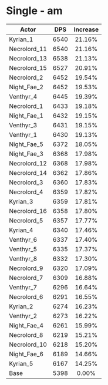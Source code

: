 # Single - am
| Actor | DPS | Increase |
|---|:---:|:---:|
|Kyrian_1|6540|21.16%|
|Necrolord_11|6540|21.16%|
|Necrolord_13|6538|21.13%|
|Necrolord_15|6527|20.91%|
|Necrolord_2|6452|19.54%|
|Night_Fae_2|6452|19.53%|
|Venthyr_4|6445|19.39%|
|Necrolord_1|6433|19.18%|
|Night_Fae_1|6432|19.15%|
|Venthyr_3|6431|19.15%|
|Venthyr_1|6430|19.13%|
|Night_Fae_5|6372|18.05%|
|Night_Fae_3|6368|17.98%|
|Necrolord_12|6368|17.98%|
|Necrolord_14|6362|17.86%|
|Necrolord_3|6360|17.83%|
|Necrolord_4|6359|17.82%|
|Kyrian_3|6359|17.81%|
|Necrolord_16|6358|17.80%|
|Necrolord_5|6357|17.77%|
|Kyrian_4|6340|17.46%|
|Venthyr_6|6337|17.40%|
|Venthyr_5|6335|17.37%|
|Venthyr_8|6332|17.30%|
|Necrolord_9|6320|17.09%|
|Necrolord_7|6309|16.88%|
|Venthyr_7|6296|16.64%|
|Necrolord_6|6291|16.55%|
|Kyrian_2|6274|16.23%|
|Venthyr_2|6273|16.22%|
|Night_Fae_4|6261|15.99%|
|Necrolord_8|6219|15.21%|
|Necrolord_10|6218|15.20%|
|Night_Fae_6|6189|14.66%|
|Kyrian_5|6167|14.25%|
|Base|5398|0.00%|
